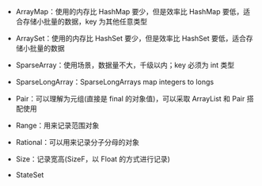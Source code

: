 * ArrayMap：使用的内存比 HashMap 要少，但是效率比 HashMap 要低，适合存储小批量的数据，key 为其他任意类型

* ArraySet：使用的内存比 HashSet 要少，但是效率比 HashSet 要低，适合存储小批量的数据

* SparseArray：使用场景，数据量不大，千级以内；key 必须为 int 类型

* SparseLongArray：SparseLongArrays map integers to longs

* Pair：可以理解为元组(直接是 final 的对象值)，可以采取 ArrayList 和 Pair 搭配使用

* Range：用来记录范围对象

* Rational：可以用来记录分子分母的对象

* Size：记录宽高(SizeF，以 Float 的方式进行记录)

* StateSet

  